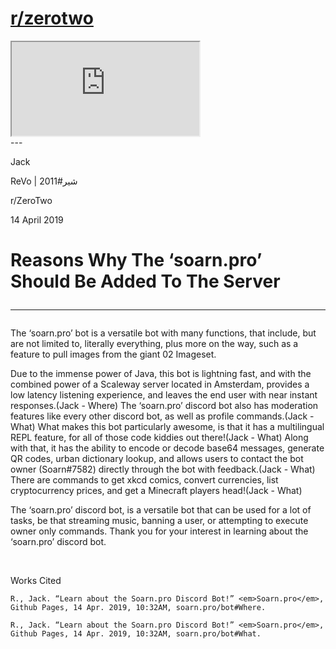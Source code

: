 # [r/zerotwo](https://reddit.com/r/zerotwo)

<html>
<body>
<style>
.responsive-wrap iframe{ max-width: 100%;}
</style>
<div class="responsive-wrap">
<!-- this is the embed code provided by Google -->
    <iframe src="https://docs.google.com/document/d/e/2PACX-1vTHQTJjIkOLykd_eWeb1HyRp4vQzK7SSWdVTzXm-xMgvHcXY474-TxoKrZ6eyrDzjoNjuxVwyQAVeW6/pub?embedded=true"></iframe>
<!-- Google embed ends -->
</div>
</body>
</html>
---

<html> 
   <body>
<p>
Jack
</p>
<p>
ReVo | شیر#2011
</p>
<p>
r/ZeroTwo
</p>
<p>
14 April 2019
</p>
<h1>Reasons Why The ‘soarn.pro’ Should Be Added To The Server
<hr></h1>


<p>
The ‘soarn.pro’ bot is a versatile bot with many functions, that include, but are not limited to, literally everything, plus more on the way, such as a feature to pull images from the giant 02 Imageset.  
</p>
<p>
Due to the immense power of Java, this bot is lightning fast, and with the combined power of a Scaleway server located in Amsterdam, provides a low latency listening experience, and leaves the end user with near instant responses.(Jack - Where)  The ‘soarn.pro’ discord bot also has moderation features like every other discord bot, as well as profile commands.(Jack - What)  What makes this bot particularly awesome, is that it has a multilingual REPL feature, for all of those code kiddies out there!(Jack - What)  Along with that, it has the ability to encode or decode base64 messages, generate QR codes, urban dictionary lookup, and allows users to contact the bot owner (Soarn#7582) directly through the bot with feedback.(Jack - What)  There are commands to get xkcd comics, convert currencies, list cryptocurrency prices, and get a Minecraft players head!(Jack - What)<br>

</p>
<p>
	The ‘soarn.pro’ discord bot, is a versatile bot that can be used for a lot of tasks, be that streaming music,  banning a user, or attempting to execute owner only commands.  Thank you for your interest in learning about the ‘soarn.pro’ discord bot.
</p>
<p>
<br>

</p>
<p>
Works Cited
</p>
<p>

    R., Jack. “Learn about the Soarn.pro Discord Bot!” <em>Soarn.pro</em>, Github Pages, 14 Apr. 2019, 10:32AM, soarn.pro/bot#Where.
</p>
<p>

    R., Jack. “Learn about the Soarn.pro Discord Bot!” <em>Soarn.pro</em>, Github Pages, 14 Apr. 2019, 10:32AM, soarn.pro/bot#What.
</p>
  </body>
</html>
